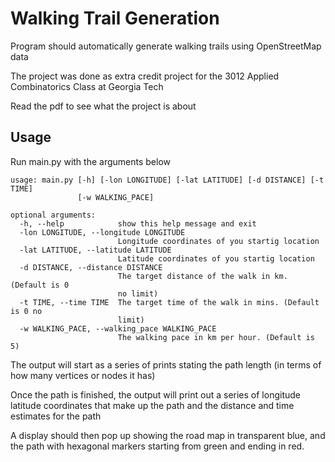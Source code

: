 # Walking Trail Generation
Program should automatically generate walking trails using OpenStreetMap data

The project was done as extra credit project for the 3012 Applied Combinatorics Class at Georgia Tech

Read the pdf to see what the project is about

## Usage
Run main.py with the arguments below

```
usage: main.py [-h] [-lon LONGITUDE] [-lat LATITUDE] [-d DISTANCE] [-t TIME]
               [-w WALKING_PACE]

optional arguments:
  -h, --help            show this help message and exit
  -lon LONGITUDE, --longitude LONGITUDE
                        Longitude coordinates of you startig location
  -lat LATITUDE, --latitude LATITUDE
                        Latitude coordinates of you startig location
  -d DISTANCE, --distance DISTANCE
                        The target distance of the walk in km. (Default is 0
                        no limit)
  -t TIME, --time TIME  The target time of the walk in mins. (Default is 0 no
                        limit)
  -w WALKING_PACE, --walking_pace WALKING_PACE
                        The walking pace in km per hour. (Default is 5)
```

The output will start as a series of prints stating the path length (in terms of how many vertices or nodes it has)

Once the path is finished, the output will print out a series of longitude latitude coordinates that make up the path and the distance and time estimates for the path

A display should then pop up showing the road map in transparent blue, and the path with hexagonal markers starting from green and ending in red.
